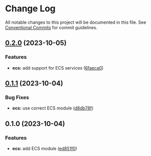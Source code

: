 # Change Log

All notable changes to this project will be documented in this file.
See [Conventional Commits](https://conventionalcommits.org) for commit guidelines.

## [0.2.0](https://github.com/aldra-consulting/infrastructure-modules/compare/ecs@0.1.1...ecs@0.2.0) (2023-10-05)


### Features

* **ecs:** add support for ECS services ([6faeca0](https://github.com/aldra-consulting/infrastructure-modules/commit/6faeca0d83e3a58e09191e7d842cbe2cbc33e38f))



## [0.1.1](https://github.com/aldra-consulting/infrastructure-modules/compare/ecs@0.1.0...ecs@0.1.1) (2023-10-04)


### Bug Fixes

* **ecs:** use correct ECS module ([d8db78f](https://github.com/aldra-consulting/infrastructure-modules/commit/d8db78fca799a6c06c25181584ca763267dee1a2))



## 0.1.0 (2023-10-04)


### Features

* **ecs:** add ECS module ([ed851f0](https://github.com/aldra-consulting/infrastructure-modules/commit/ed851f0b1f1d1260df3a519630948258f83f29f0))
